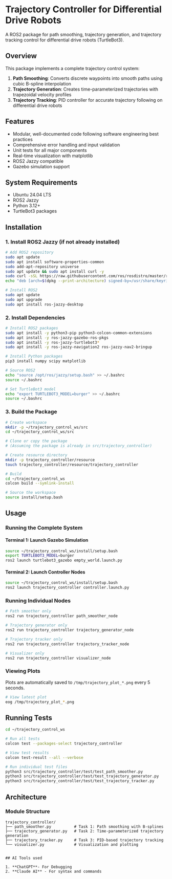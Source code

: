 # Trajectory Controller for Differential Drive Robots

A ROS2 package for path smoothing, trajectory generation, and trajectory tracking control for differential drive robots (TurtleBot3).

## Overview

This package implements a complete trajectory control system:

1. **Path Smoothing**: Converts discrete waypoints into smooth paths using cubic B-spline interpolation
2. **Trajectory Generation**: Creates time-parameterized trajectories with trapezoidal velocity profiles
3. **Trajectory Tracking**: PID controller for accurate trajectory following on differential drive robots

## Features

-  Modular, well-documented code following software engineering best practices
-  Comprehensive error handling and input validation
-  Unit tests for all major components
-  Real-time visualization with matplotlib
-  ROS2 Jazzy compatible
-  Gazebo simulation support

## System Requirements

- Ubuntu 24.04 LTS
- ROS2 Jazzy
- Python 3.12+
- TurtleBot3 packages

## Installation

### 1. Install ROS2 Jazzy (if not already installed)
```bash
# Add ROS2 repository
sudo apt update
sudo apt install software-properties-common
sudo add-apt-repository universe
sudo apt update && sudo apt install curl -y
sudo curl -sSL https://raw.githubusercontent.com/ros/rosdistro/master/ros.key -o /usr/share/keyrings/ros-archive-keyring.gpg
echo "deb [arch=$(dpkg --print-architecture) signed-by=/usr/share/keyrings/ros-archive-keyring.gpg] http://packages.ros.org/ros2/ubuntu $(. /etc/os-release && echo $UBUNTU_CODENAME) main" | sudo tee /etc/apt/sources.list.d/ros2.list > /dev/null

# Install ROS2
sudo apt update
sudo apt upgrade
sudo apt install ros-jazzy-desktop
```

### 2. Install Dependencies
```bash
# Install ROS2 packages
sudo apt install -y python3-pip python3-colcon-common-extensions
sudo apt install -y ros-jazzy-gazebo-ros-pkgs
sudo apt install -y ros-jazzy-turtlebot3*
sudo apt install -y ros-jazzy-navigation2 ros-jazzy-nav2-bringup

# Install Python packages
pip3 install numpy scipy matplotlib

# Source ROS2
echo "source /opt/ros/jazzy/setup.bash" >> ~/.bashrc
source ~/.bashrc

# Set TurtleBot3 model
echo "export TURTLEBOT3_MODEL=burger" >> ~/.bashrc
source ~/.bashrc
```

### 3. Build the Package
```bash
# Create workspace
mkdir -p ~/trajectory_control_ws/src
cd ~/trajectory_control_ws/src

# Clone or copy the package
# (Assuming the package is already in src/trajectory_controller)

# Create resource directory
mkdir -p trajectory_controller/resource
touch trajectory_controller/resource/trajectory_controller

# Build
cd ~/trajectory_control_ws
colcon build --symlink-install

# Source the workspace
source install/setup.bash
```

## Usage

### Running the Complete System

#### Terminal 1: Launch Gazebo Simulation
```bash
source ~/trajectory_control_ws/install/setup.bash
export TURTLEBOT3_MODEL=burger
ros2 launch turtlebot3_gazebo empty_world.launch.py
```

#### Terminal 2: Launch Controller Nodes
```bash
source ~/trajectory_control_ws/install/setup.bash
ros2 launch trajectory_controller controller.launch.py
```

### Running Individual Nodes
```bash
# Path smoother only
ros2 run trajectory_controller path_smoother_node

# Trajectory generator only
ros2 run trajectory_controller trajectory_generator_node

# Trajectory tracker only
ros2 run trajectory_controller trajectory_tracker_node

# Visualizer only
ros2 run trajectory_controller visualizer_node
```

### Viewing Plots

Plots are automatically saved to `/tmp/trajectory_plot_*.png` every 5 seconds.
```bash
# View latest plot
eog /tmp/trajectory_plot_*.png
```

## Running Tests
```bash
cd ~/trajectory_control_ws

# Run all tests
colcon test --packages-select trajectory_controller

# View test results
colcon test-result --all --verbose

# Run individual test files
python3 src/trajectory_controller/test/test_path_smoother.py
python3 src/trajectory_controller/test/test_trajectory_generator.py
python3 src/trajectory_controller/test/test_trajectory_tracker.py
```

## Architecture

### Module Structure
````
trajectory_controller/
├── path_smoother.py          # Task 1: Path smoothing with B-splines
├── trajectory_generator.py   # Task 2: Time-parameterized trajectory generation
├── trajectory_tracker.py     # Task 3: PID-based trajectory tracking
└── visualizer.py             # Visualization and plotting


## AI Tools used

1. **ChatGPT**- For Debugging
2. **Claude AI** - For syntax and commands
